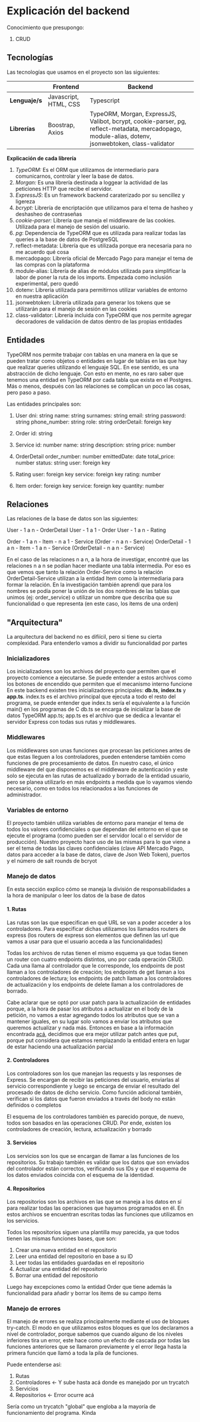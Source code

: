 # Explicación del backend

Conocimiento que presupongo:
1. CRUD

## Tecnologías

Las tecnologías que usamos en el proyecto son las siguientes:

|   |Frontend|Backend|
|---|----|-------|
|**Lenguaje/s**|Javascript, HTML, CSS|Typescript|
|**Librerías**|Boostrap, Axios|TypeORM, Morgan, ExpressJS, Valibot, bcrypt, cookie-parser, pg, reflect-metadata, mercadopago, module-alias, dotenv, jsonwebtoken, class-validator|

**Explicación de cada librería**

1. *TypeORM:* Es el ORM que utilizamos de intermediario para comunicarnos, controlar y leer la base de datos.
2. *Morgan:* Es una librería destinada a loggear la actividad de las peticiones HTTP que recibe el servidor.
3. *ExpressJS*: Es un framework backend caraterizado por su sencillez y ligereza
4. *bcrypt:* Librería de encriptación que utilizamos para el tema de hasheo y deshasheo de contraseñas
5. *cookie-parser:* Librería que maneja el middleware de las cookies. Utilizada para el manejo de sesión del usuario.
6. *pg*: Dependencia de TypeORM que es utilizada para realizar todas las queries a la base de datos de PostgreSQL
7. reflect-metadata: Librería que es utilizada porque era necesaria para no me acuerdo qué cosa
8. mercadopago: Librería oficial de Mercado Pago para manejar el tema de las compras con la plataforma
9. module-alias: Librería de alias de módulos utilizada para simplificar la labor de poner la ruta de los imports. Empezada como inclusión experimental, pero quedó
10. dotenv: Librería utilizada para permitirnos utilizar variables de entorno en nuestra aplicación
11. jsonwebtoken: Librería utilizada para generar los tokens que se utilizarán para el manejo de sesión en las cookies
12. class-validator: Librería incluida con TypeORM que nos permite agregar decoradores de validación de datos dentro de las propias entidades

## Entidades

TypeORM nos permite trabajar con tablas en una manera en la que se pueden tratar como objetos o entidades en lugar de tablas en las que hay que realizar queries utilizando el lenguaje SQL. En ese sentido, es una abstracción de dicho lenguaje.
Con esto en mente, no es raro saber que tenemos una entidad en TypeORM por cada tabla que exista en el Postgres. Más o menos, después con las relaciones se complican un poco las cosas, pero paso a paso.

Las entidades principales son:

1. User
dni: string
name: string
surnames: string
email: string
password: string
phone_number: string
role: string
orderDetail: foreign key

2. Order
id: string

3. Service
id: number
name: string
description: string
price: number

4. OrderDetail
order_number: number
emittedDate: date
total_price: number
status: string
user: foreign key

5. Rating
user: foreign key
service: foreign key
rating: number

6. Item
order: foreign key
service: foreign key
quantity: number


## Relaciones

Las relaciones de la base de datos son las siguientes:

User - 1 a n - OrderDetail
User - 1 a 1 - Order
User - 1 a n - Rating

Order - 1 a n - Item - n a 1 - Service (Order - n a n - Service)
OrderDetail - 1 a n - Item - 1 a n - Service (OrderDetail - n a n - Service)

En el caso de las relaciones n a n, a la hora de investigar, encontré que las relaciones n a n se podían hacer mediante una tabla intermedia. Por eso es que vemos que tanto la relación Order-Service como la relación OrderDetail-Service utilizan a la entidad Item como la intermediaria para formar la relación. 
En la investigación también aprendí que para los nombres se podía poner la unión de los dos nombres de las tablas que unimos (ej: order_service) o utilizar un nombre que describa que su funcionalidad o que representa (en este caso, los items de una orden)

## "Arquitectura"

La arquitectura del backend no es difiícil, pero si tiene su cierta complexidad. Para entenderlo vamos a dividir su funcionalidad por partes

### Inicializadores

Los inicializadores son los archivos del proyecto que permiten que el proyecto comience a ejecutarse. Se puede entender a estos archivos como los botones de encendido que permiten que el mecanismo interno funcione
En este backend existen tres inicializadores principales: **db.ts**, **index.ts** y **app.ts**. index.ts es el archivo principal que ejecuta a todo el resto del programa, se puede entender que index.ts sería el equivalente a la función main() en los programas de C db.ts se encarga de inicializar la base de datos TypeORM app.ts; app.ts es el archivo que se dedica a levantar el servidor Express con todas sus rutas y middlewares.

### Middlewares

Los middlewares son unas funciones que procesan las peticiones antes de que estas lleguen a los controladores, pueden entenderse también como funciones de pre procesamiento de datos.
En nuestro caso, el único middleware del que disponemos es el middleware de autenticación y este solo se ejecuta en las rutas de actualizado y borrado de la entidad usuario, pero se planea utilizarlo en más endpoints a medida que lo vayamos viendo necesario, como en todos los relacionados a las funciones de administrador.

### Variables de entorno

El proyecto también utiliza variables de entorno para manejar el tema de todos los valores confidenciales o que dependan del entorno en el que se ejecute el programa (como pueden ser el servidor local o el servidor de producción). Nuestro proyecto hace uso de las mismas para lo que viene a ser el tema de todas las claves confidenciales (clave API Mercado Pago, datos para acceder a la base de datos, clave de Json Web Token), puertos y el número de salt rounds de bcryot

### Manejo de datos

En esta sección explico cómo se maneja la división de responsabilidades a la hora de manipular o leer los datos de la base de datos

#### 1. Rutas 

Las rutas son las que especifican en qué URL se van a poder acceder a los controladores. Para especificar dichas utilizamos los llamados routers de express (los routers de express son elementos que definen las url que vamos a usar para que el usuario acceda a las funcionalidades)

Todas los archivos de rutas tienen el mismo esquema ya que todas tienen un router con cuatro endpoints distintos, uno por cada operación CRUD. Cada una llama al controlador que le corresponde, los endpoints de post llaman a los controladores de creación; los endpoints de get llaman a los controladores de lectura; los endpoints de patch llaman a los controladores de actualización y los endpoints de delete llaman a los controladores de borrado.

Cabe aclarar que se optó por usar patch para la actualización de entidades porque, a la hora de pasar los atributos a actualizar en el body de la petición, no vamos a estar agregando todos los atributos que se van a mantener iguales, en su lugar solo vamos a enviar los atributos que queremos actualizar y nada más. Entonces en base a la información encontrada [acá](https://stackoverflow-com.translate.goog/questions/28459418/use-of-put-vs-patch-methods-in-rest-api-real-life-scenarios?_x_tr_sl=en&_x_tr_tl=es&_x_tr_hl=es&_x_tr_pto=tc), decidimos que era mejor utilizar patch antes que put, porque put considera que estamos remplazando la entidad entera en lugar de estar haciendo una actualización parcial

#### 2. Controladores

Los controladores son los que manejan las requests y las responses de Express. Se encargan de recibir las peticiones del usuario, enviarlas al servicio correspondiente y luego se encarga de enviar el resultado del procesado de datos de dicho servicio. Como función adicional también, verifican si los datos que fueron enviados a través del body no están definidos o completos

El esquema de los controladores también es parecido porque, de nuevo, todos son basados en las operaciones CRUD. Por ende, existen los controladores de creación, lectura, actualización y borrado

#### 3. Servicios

Los servicios son los que se encargan de llamar a las funciones de los repositorios. Su trabajo también es validar que los datos que son enviados del controlador están correctos, verificando sus IDs y que el esquema de los datos enviados coincida con el esquema de la identidad.

#### 4. Repositorios

Los repositorios son los archivos en las que se maneja a los datos en sí para realizar todas las operaciones que hayamos programados en él. En estos archivos se encuentran escritas todas las funciones que utilizamos en los servicios. 

Todos los repositorios siguen una plantilla muy parecida, ya que todos tienen las mismas funciones bases, que son: 
1. Crear una nueva entidad en el repositorio
2. Leer una entidad del repositorio en base a su ID
3. Leer todas las entidades guardadas en el repositorio
4. Actualizar una entidad del repositorio
5. Borrar una entidad del repositorio

Luego hay excepciones como la entidad Order que tiene además la funcionalidad para añadir y borrar los items de su campo items

### Manejo de errores

El manejo de errores se realiza principalmente mediante el uso de bloques try-catch. El modo en que utilizamos estos bloques es que los declaramos a nivel de controlador, porque sabemos que cuando alguno de los niveles inferiores tira un error, este hace como un efecto de cascada por todas las funciones anteriores que se llamaron previamente y el error llega hasta la primera función que llamó a toda la pila de funciones.

Puede entenderse así:

1. Rutas
2. Controladores <- Y sube hasta acá donde es manejado por un trycatch
3. Servicios
4. Repositorios <- Error ocurre acá

Sería como un trycatch "global" que engloba a la mayoría de funcionamiento del programa. Kinda
